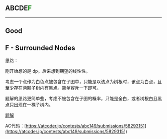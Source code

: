 ## ABCDE<font color=green>F</font>

---

## Good

## F - Surrounded Nodes

思路：

刚开始想的是 dp。后来想到期望的线性性。

考虑一个点作为白色点被包含在子图中，只能是以该点为树根时，该点为白点，且至少存在两颗子树内有黑点。简单容斥一下即可。

题解的思路更简单些，考虑不被包含在子图的概率，只能是全白，或者树根白且黑点只出现在一棵子树内。

[题解](https://www.luogu.com.cn/article/5wcz7vs1)

AC代码：[https://atcoder.jp/contests/abc149/submissions/58293151](https://atcoder.jp/contests/abc149/submissions/58293151)